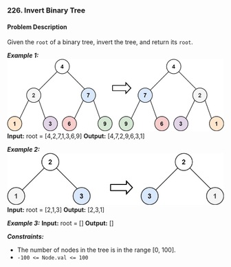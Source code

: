 ### 226. Invert Binary Tree
 
#### Problem Description 

Given the `root` of a binary tree, invert the tree, and return its `root`.

***Example 1:*** 
![alt text](image.png)
**Input:**  root = [4,2,7,1,3,6,9]
**Output:**  [4,7,2,9,6,3,1]

***Example 2:*** 
![alt text](image-1.png)
**Input:**  root = [2,1,3]
**Output:**  [2,3,1]

***Example 3:*** 
**Input:**  root = []
**Output:**  []
 
***Constraints:*** 
- The number of nodes in the tree is in the range [0, 100].
- `-100 <= Node.val <= 100`